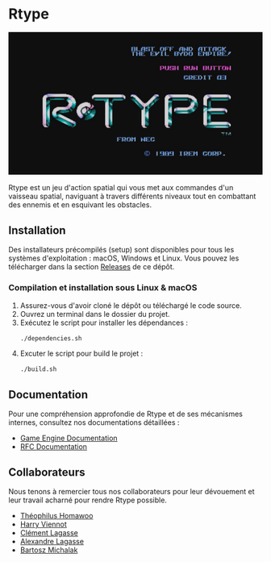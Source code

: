 # Rtype

![Image de Rtype](assets/Doc/Illustartiion.jpg)

Rtype est un jeu d'action spatial qui vous met aux commandes d'un vaisseau spatial, naviguant à travers différents niveaux tout en combattant des ennemis et en esquivant les obstacles.

## Installation

Des installateurs précompilés (setup) sont disponibles pour tous les systèmes d'exploitation : macOS, Windows et Linux. Vous pouvez les télécharger dans la section [Releases](https://github.com/VOTRE_NOM_DUTILISATEUR/Rtype/releases) de ce dépôt.

### Compilation et installation sous Linux & macOS

1. Assurez-vous d'avoir cloné le dépôt ou téléchargé le code source.
2. Ouvrez un terminal dans le dossier du projet.
3. Exécutez le script pour installer les dépendances :
   ```bash
   ./dependencies.sh
    ```
4. Excuter le script pour build le projet :
    ```bash
   ./build.sh
   ```

## Documentation

Pour une compréhension approfondie de Rtype et de ses mécanismes internes, consultez nos documentations détaillées :

- [Game Engine Documentation](docs/GameEngineInstruction.md)
- [RFC Documentation](docs/rfc-rtype-ncp.md)

## Collaborateurs

Nous tenons à remercier tous nos collaborateurs pour leur dévouement et leur travail acharné pour rendre Rtype possible.

- [Théophilus Homawoo](https://github.com/theohmwoa)
- [Harry Viennot](https://github.com/harryviennot)
- [Clément Lagasse](https://github.com/ClementLagasse)
- [Alexandre Lagasse](https://github.com/alexandrelagasse)
- [Bartosz Michalak](https://github.com/Bartoszkk)
